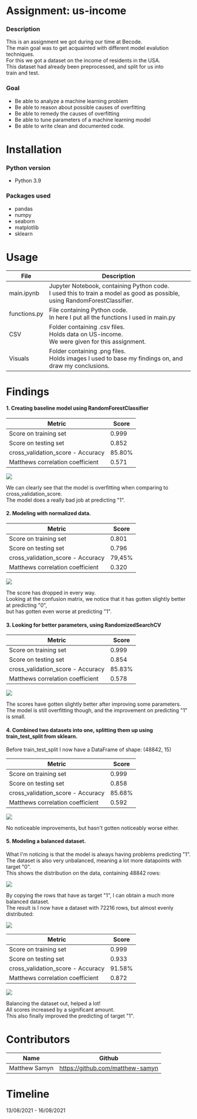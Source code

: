 # Assignment: us-income
### Description
This is an assignment we got during our time at Becode.  
The main goal was to get acquainted with different model evalution techniques.  
For this we got a dataset on the income of residents in the USA.  
This dataset had already been preprocessed, and split for us into  
train and test.
### Goal
- Be able to analyze a machine learning problem
- Be able to reason about possible causes of overfitting
- Be able to remedy the causes of overfitting
- Be able to tune parameters of a machine learning model
- Be able to write clean and documented code.

# Installation
### Python version
- Python 3.9


### Packages used
* pandas
* numpy
* seaborn
* matplotlib
* sklearn

# Usage

| File         | Description                                                                     |
|--------------|---------------------------------------------------------------------------------|
| main.ipynb   | Jupyter Notebook, containing Python code.  <br>I used this to train a model as good as possible, using RandomForestClassifier. |
| functions.py | File containing Python code.  <br>In here I put all the functions I used in main.py |
| CSV          | Folder containing .csv files.  <br>Holds data on US-income.   <br>We were given for this assignment. |
| Visuals      | Folder containing .png files.<br>Holds images I used to base my findings on, and draw my conclusions. |


# Findings
#### 1. Creating baseline model using RandomForestClassifier

| Metric                            | Score  |
|-----------------------------------|--------|
| Score on training set             | 0.999  |
| Score on testing set              | 0.852  |
| cross_validation_score - Accuracy | 85.80% |
| Matthews correlation coefficient  | 0.571  |

![](Visuals/Confusion%20matrix%20-%20baseline%20model.png)

We can clearly see that the model is overfitting when comparing to cross_validation_score.  
The model does a really bad job at predicting "1".


#### 2. Modeling with normalized data.

| Metric                            | Score  |
|-----------------------------------|--------|
| Score on training set             | 0.801  |
| Score on testing set              | 0.796  |
| cross_validation_score - Accuracy | 79,45% |
| Matthews correlation coefficient  | 0.320  |

![](Visuals/Confusion%20matrix%20-%20normalized.png)

The score has dropped in every way.   
Looking at the confusion matrix, we notice that it has gotten slightly better at predicting "0",  
but has gotten even worse at predicting "1".

#### 3. Looking for better parameters, using RandomizedSearchCV
| Metric                            | Score  |
|-----------------------------------|--------|
| Score on training set             | 0.999  |
| Score on testing set              | 0.854  |
| cross_validation_score - Accuracy | 85.83% |
| Matthews correlation coefficient  | 0.578  |

![](Visuals/Confusion%20matrix%20-%20best_params.png)

The scores have gotten slightly better after improving some parameters. The model is still overfitting though, and the improvement on predicting "1" is small.

#### 4. Combined two datasets into one, splitting them up using train_test_split from sklearn.
Before train_test_split I now have a DataFrame of shape: (48842, 15)

| Metric                            | Score  |
|-----------------------------------|--------|
| Score on training set             | 0.999  |
| Score on testing set              | 0.858  |
| cross_validation_score - Accuracy | 85.68% |
| Matthews correlation coefficient  | 0.592  |

![](Visuals/Confusion%20matrix%20-%20own%20train_test_split.png)

No noticeable improvements, but hasn't gotten noticeably worse either.

#### 5. Modeling a balanced dataset.
What I'm noticing is that the model is always having problems predicting "1".   
The dataset is also very unbalanced, meaning a lot more datapoints with target "0".  
This shows the distribution on the data, containing 48842 rows:

![](Visuals/Distribution_classes.png)

By copying the rows that have as target "1", I can obtain a much more balanced dataset.  
The result is I now have a dataset with 72216 rows, but almost evenly distributed:

![](Visuals/Even_distribution_classes.png)


| Metric                            | Score  |
|-----------------------------------|--------|
| Score on training set             | 0.999  |
| Score on testing set              | 0.933  |
| cross_validation_score - Accuracy | 91.58% |
| Matthews correlation coefficient  | 0.872  |

![](Visuals/Confusion%20matrix%20-%20evenly%20distributed%20classes.png)

Balancing the dataset out, helped a lot!  
All scores increased by a significant amount.  
This also finally improved the predicting of target "1".


# Contributors
| Name          | Github                           |
|---------------|----------------------------------|
| Matthew Samyn | https://github.com/matthew-samyn |




# Timeline
13/08/2021 - 16/08/2021
